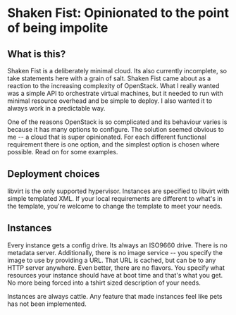Shaken Fist: Opinionated to the point of being impolite
=======================================================

What is this?
-------------

Shaken Fist is a deliberately minimal cloud. Its also currently incomplete, so take statements here with a grain of salt. Shaken Fist came about as a reaction to the increasing complexity of OpenStack. What I really wanted was a simple API to orchestrate virtual machines, but it needed to run with minimal resource overhead and be simple to deploy. I also wanted it to always work in a predictable way.

One of the reasons OpenStack is so complicated and its behaviour varies is because it has many options to configure. The solution seemed obvious to me -- a cloud that is super opinionated. For each different functional requirement there is one option, and the simplest option is chosen where possible. Read on for some examples.

Deployment choices
------------------

libvirt is the only supported hypervisor. Instances are specified to libvirt with simple templated XML. If your local requirements are different to what's in the template, you're welcome to change the template to meet your needs.

Instances
---------

Every instance gets a config drive. Its always an ISO9660 drive. There is no metadata server. Additionally, there is no image service -- you specify the image to use by providing a URL. That URL is cached, but can be to any HTTP server anywhere. Even better, there are no flavors. You specify what resources your instance should have at boot time and that's what you get. No more being forced into a tshirt sized description of your needs.

Instances are always cattle. Any feature that made instances feel like pets has not been implemented.